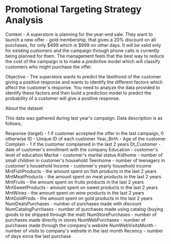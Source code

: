 # Promotional Targeting Strategy Analysis

Context - A superstore is planning for the year-end sale. They want to launch a new offer - gold membership, that gives a 20% discount on all purchases, for only $499 which is $999 on other days. It will be valid only for existing customers and the campaign through phone calls is currently being planned for them. The management feels that the best way to reduce the cost of the campaign is to make a predictive model which will classify customers who might purchase the offer.

Objective - The superstore wants to predict the likelihood of the customer giving a positive response and wants to identify the different factors which affect the customer's response. You need to analyze the data provided to identify these factors and then build a prediction model to predict the probability of a customer will give a positive response.

About the dataset

This data was gathered during last year's campaign.
Data description is as follows;

Response (target) - 1 if customer accepted the offer in the last campaign, 0 otherwise
ID - Unique ID of each customer
Year_Birth - Age of the customer
Complain - 1 if the customer complained in the last 2 years
Dt_Customer - date of customer's enrollment with the company
Education - customer's level of education
Marital - customer's marital status
Kidhome - number of small children in customer's household
Teenhome - number of teenagers in customer's household
Income - customer's yearly household income
MntFishProducts - the amount spent on fish products in the last 2 years
MntMeatProducts - the amount spent on meat products in the last 2 years
MntFruits - the amount spent on fruits products in the last 2 years
MntSweetProducts - amount spent on sweet products in the last 2 years
MntWines - the amount spent on wine products in the last 2 years
MntGoldProds - the amount spent on gold products in the last 2 years
NumDealsPurchases - number of purchases made with discount
NumCatalogPurchases - number of purchases made using catalog (buying goods to be shipped through the mail)
NumStorePurchases - number of purchases made directly in stores
NumWebPurchases - number of purchases made through the company's website
NumWebVisitsMonth - number of visits to company's website in the last month
Recency - number of days since the last purchase
